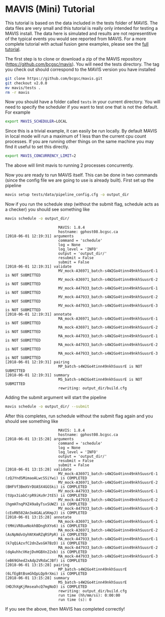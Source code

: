 # MAVIS (Mini) Tutorial

This tutorial is based on the data included in the tests folder of
MAVIS. The data files are very small and this tutorial is really only
intended for testing a MAVIS install. The data here is simulated and
results are not representitive of the typical events you would see
reported from MAVIS. For a more complete tutorial with actual fusion
gene examples, please see the [full tutorial](../tutorials/full/).

The first step is to clone or download a zip of the MAVIS repository
(<https://github.com/bcgsc/mavis>). You will need the tests directory.
The tag you check out should correspond to the MAVIS version you have
installed

```bash
git clone https://github.com/bcgsc/mavis.git
git checkout v2.0.0
mv mavis/tests .
rm -r mavis
```

Now you should have a folder called `tests` in your current directory.
You will need to specify the scheduler if you want to test one that is
not the default. For example

```bash
export MAVIS_SCHEDULER=LOCAL
```

Since this is a trivial example, it can easily be run locally. By
default MAVIS in local mode will run a maximum of 1 less than the
current cpu count processes. If you are running other things on the same
machine you may find it useful to set this directly.

```bash
export MAVIS_CONCURRENCY_LIMIT=2
```

The above will limit mavis to running 2 processes concurrently.

Now you are ready to run MAVIS itself. This can be done in two commands
(since the config file we are going to use is already built). First set
up the pipeline

```bash
mavis setup tests/data/pipeline_config.cfg -o output_dir
```

Now if you run the schedule step (without the submit flag, schedule acts
as a checker) you should see something like

```bash
mavis schedule -o output_dir/
```

```text
                        MAVIS: 1.8.4
                        hostname: gphost08.bcgsc.ca
[2018-06-01 12:19:31] arguments
                        command = 'schedule'
                        log = None
                        log_level = 'INFO'
                        output = 'output_dir/'
                        resubmit = False
                        submit = False
[2018-06-01 12:19:31] validate
                        MV_mock-A36971_batch-s4W2Go4tinn49nkhSuusrE-1 is NOT SUBMITTED
                        MV_mock-A36971_batch-s4W2Go4tinn49nkhSuusrE-2 is NOT SUBMITTED
                        MV_mock-A47933_batch-s4W2Go4tinn49nkhSuusrE-1 is NOT SUBMITTED
                        MV_mock-A47933_batch-s4W2Go4tinn49nkhSuusrE-2 is NOT SUBMITTED
                        MV_mock-A47933_batch-s4W2Go4tinn49nkhSuusrE-3 is NOT SUBMITTED
[2018-06-01 12:19:31] annotate
                        MA_mock-A36971_batch-s4W2Go4tinn49nkhSuusrE-1 is NOT SUBMITTED
                        MA_mock-A36971_batch-s4W2Go4tinn49nkhSuusrE-2 is NOT SUBMITTED
                        MA_mock-A47933_batch-s4W2Go4tinn49nkhSuusrE-1 is NOT SUBMITTED
                        MA_mock-A47933_batch-s4W2Go4tinn49nkhSuusrE-2 is NOT SUBMITTED
                        MA_mock-A47933_batch-s4W2Go4tinn49nkhSuusrE-3 is NOT SUBMITTED
[2018-06-01 12:19:31] pairing
                        MP_batch-s4W2Go4tinn49nkhSuusrE is NOT SUBMITTED
[2018-06-01 12:19:31] summary
                        MS_batch-s4W2Go4tinn49nkhSuusrE is NOT SUBMITTED
                        rewriting: output_dir/build.cfg
```

Adding the submit argument will start the pipeline

```bash
mavis schedule -o output_dir/ --submit
```

After this completes, run schedule without the submit flag again and you
should see something like

```text
                        MAVIS: 1.8.4
                        hostname: gphost08.bcgsc.ca
[2018-06-01 13:15:28] arguments
                        command = 'schedule'
                        log = None
                        log_level = 'INFO'
                        output = 'output_dir/'
                        resubmit = False
                        submit = False
[2018-06-01 13:15:28] validate
                        MV_mock-A36971_batch-s4W2Go4tinn49nkhSuusrE-1 (zQJYndSMimaoALwcSSiYwi) is COMPLETED
                        MV_mock-A36971_batch-s4W2Go4tinn49nkhSuusrE-2 (BHFVf3BmXVrDUA5X4GGSki) is COMPLETED
                        MV_mock-A47933_batch-s4W2Go4tinn49nkhSuusrE-1 (tUpx3iabCrpR9iKu9rJtES) is COMPLETED
                        MV_mock-A47933_batch-s4W2Go4tinn49nkhSuusrE-2 (hgmH7nqPXZ49a8yTsxSUWZ) is COMPLETED
                        MV_mock-A47933_batch-s4W2Go4tinn49nkhSuusrE-3 (cEoRN582An3eAGALaSKmpJ) is COMPLETED
[2018-06-01 13:15:28] annotate
                        MA_mock-A36971_batch-s4W2Go4tinn49nkhSuusrE-1 (tMHiVR8ueNokhBDnghXYo6) is COMPLETED
                        MA_mock-A36971_batch-s4W2Go4tinn49nkhSuusrE-2 (AsNpNdvUyhNtKmRZqRSPpR) is COMPLETED
                        MA_mock-A47933_batch-s4W2Go4tinn49nkhSuusrE-1 (k7qQiAzxfC2dnZwsGH7BzD) is COMPLETED
                        MA_mock-A47933_batch-s4W2Go4tinn49nkhSuusrE-2 (dqAuhhcVKejDvHGBXn22xb) is COMPLETED
                        MA_mock-A47933_batch-s4W2Go4tinn49nkhSuusrE-3 (eB69Ghed2xAdp2VRdaCJBf) is COMPLETED
[2018-06-01 13:15:28] pairing
                        MP_batch-s4W2Go4tinn49nkhSuusrE (6LfEgBtBsmGhQpLQp9rXmi) is COMPLETED
[2018-06-01 13:15:28] summary
                        MS_batch-s4W2Go4tinn49nkhSuusrE (HDJhXgKjRmseahcQ7mgNoD) is COMPLETED
                        rewriting: output_dir/build.cfg
                        run time (hh/mm/ss): 0:00:00
                        run time (s): 0
```

If you see the above, then MAVIS has completed correctly!
